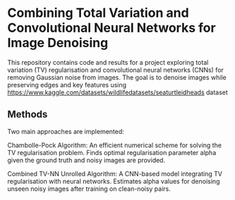 # Combining Total Variation and Convolutional Neural Networks for Image Denoising
This repository contains code and results for a project exploring total variation (TV) regularisation and convolutional neural networks (CNNs) for removing Gaussian noise from images. The goal is to denoise images while preserving edges and key features using https://www.kaggle.com/datasets/wildlifedatasets/seaturtleidheads dataset

## Methods
Two main approaches are implemented:

Chambolle-Pock Algorithm: An efficient numerical scheme for solving the TV regularisation problem. Finds optimal regularisation parameter alpha given the ground truth and noisy images are provided.

Combined TV-NN Unrolled Algorithm: A CNN-based model integrating TV regularisation with neural networks. Estimates alpha values for denoising unseen noisy images after training on clean-noisy pairs.
